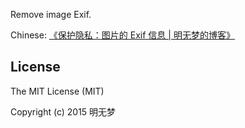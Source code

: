 Remove image Exif.

Chinese: [《保护隐私：图片的 Exif 信息 | 明无梦的博客》](http://www.dreamxu.com/protection-of-privacy-the-image-exif-information/)

## License

The MIT License (MIT)

Copyright (c) 2015 明无梦
